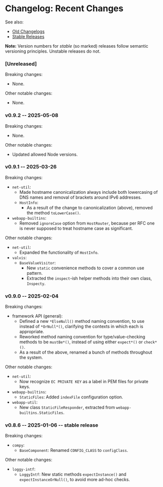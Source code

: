 Changelog: Recent Changes
=========================

See also:
* [Old Changelogs](./doc/old-changelogs)
* [Stable Releases](./RELEASES.md)

**Note:** Version numbers for _stable_ (so marked) releases follow semantic
versioning principles. Unstable releases do not.

### [Unreleased]

Breaking changes:
* None.

Other notable changes:
* None.

### v0.9.2 -- 2025-05-08

Breaking changes:
* None.

Other notable changes:
* Updated allowed Node versions.

### v0.9.1 -- 2025-03-26

Breaking changes:
* `net-util`:
  * Made hostname canonicalization always include both lowercasing of DNS names
    and removal of brackets around IPv6 addresses.
  * `HostInfo`:
    * As a result of the change to canonicalization (above), removed the method
      `toLowerCase()`.
* `webapp-builtins`:
  * Removed `ignoreCase` option from `HostRouter`, because per RFC one is never
    supposed to treat hostname case as significant.

Other notable changes:
* `net-util`:
  * Expanded the functionality of `HostInfo`.
* `valvis`:
  * `BaseValueVisitor`:
    * New `static` convenience methods to cover a common use pattern.
    * Extracted the `inspect`-ish helper methods into their own class,
      `Inspecty`.

### v0.9.0 -- 2025-02-04

Breaking changes:
* framework API (general):
  * Defined a new `*ElseNull()` method naming convention, to use instead of
    `*OrNull*()`, clarifying the contexts in which each is appropriate.
  * Reworked method naming convention for type/value-checking methods to be
    `mustBe*()`, instead of using either `expect*()` or `check*()`.
  * As a result of the above, renamed a bunch of methods throughout the system.

Other notable changes:
* `net-util`:
  * Now recognize `EC PRIVATE KEY` as a label in PEM files for private keys.
* `webapp-builtins`:
  * `StaticFiles`: Added `indexFile` configuration option.
* `webapp-util`:
  * New class `StaticFileResponder`, extracted from
    `webapp-builtins.StaticFiles`.

### v0.8.6 -- 2025-01-06 -- stable release

Breaking changes:
* `compy`:
  * `BaseComponent`: Renamed `CONFIG_CLASS` to `configClass`.

Other notable changes:
* `loggy-intf`:
  * `LoggyIntf`: New static methods `expectInstance()` and
    `expectInstanceOrNull()`, to avoid more ad-hoc checks.

